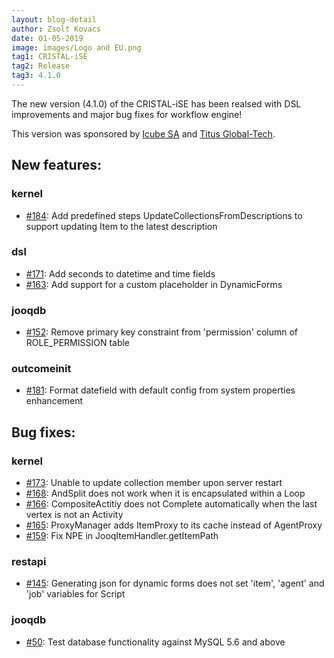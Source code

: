 ```yaml
---
layout: blog-detail
author: Zsolt Kovacs
date: 01-05-2019
image: images/Logo and EU.png
tag1: CRISTAL-iSE
tag2: Release
tag3: 4.1.0
---
```


The new version (4.1.0) of the CRISTAL-iSE has been realsed with DSL improvements and major bug fixes for workflow engine!

This version was sponsored by [Icube SA](https://www.icube-sa.ch/) and [Titus Global-Tech](https://www.titusgt.com/).

## New features:

### kernel

- [#184](https://github.com/cristal-ise/cristal-ise/issues/184): Add predefined steps UpdateCollectionsFromDescriptions to support updating Item to the latest description

### dsl
- [#171](https://github.com/cristal-ise/cristal-ise/issues/171): Add seconds to datetime and time fields
- [#163](https://github.com/cristal-ise/cristal-ise/issues/163): Add support for a custom placeholder in DynamicForms

### jooqdb
- [#152](https://github.com/cristal-ise/cristal-ise/issues/152): Remove primary key constraint from 'permission' column of ROLE_PERMISSION table

### outcomeinit
- [#181](https://github.com/cristal-ise/cristal-ise/issues/181): Format datefield with default config from system properties enhancement 

## Bug fixes:

### kernel
- [#173](https://github.com/cristal-ise/cristal-ise/issues/173): Unable to update collection member upon server restart
- [#168](https://github.com/cristal-ise/cristal-ise/issues/168): AndSplit does not work when it is encapsulated within a Loop
- [#166](https://github.com/cristal-ise/cristal-ise/issues/166): CompositeActitiy does not Complete automatically when the last vertex is not an Activity
- [#165](https://github.com/cristal-ise/cristal-ise/issues/165): ProxyManager adds ItemProxy to its cache instead of AgentProxy
- [#159](https://github.com/cristal-ise/cristal-ise/issues/159): Fix NPE in JooqItemHandler.getItemPath

### restapi
- [#145](https://github.com/cristal-ise/cristal-ise/issues/145): Generating json for dynamic forms does not set 'item', 'agent' and 'job' variables for Script 

### jooqdb
- [#50](https://github.com/cristal-ise/cristal-ise/issues/50): Test database functionality against MySQL 5.6 and above
